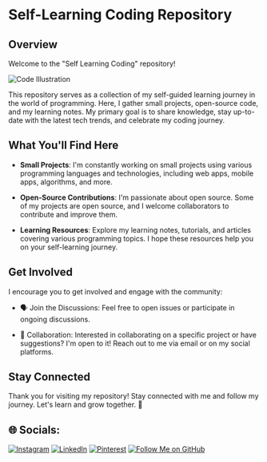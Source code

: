 # Self-Learning Coding Repository

## Overview
Welcome to the "Self Learning Coding" repository!

![Code Illustration](https://cdn-icons-png.flaticon.com/512/1488/1488581.png)

This repository serves as a collection of my self-guided learning journey in the world of programming. Here, I gather small projects, open-source code, and my learning notes. My primary goal is to share knowledge, stay up-to-date with the latest tech trends, and celebrate my coding journey.

## What You'll Find Here
- **Small Projects**: I'm constantly working on small projects using various programming languages and technologies, including web apps, mobile apps, algorithms, and more.

- **Open-Source Contributions**: I'm passionate about open source. Some of my projects are open source, and I welcome collaborators to contribute and improve them.

- **Learning Resources**: Explore my learning notes, tutorials, and articles covering various programming topics. I hope these resources help you on your self-learning journey.

## Get Involved
I encourage you to get involved and engage with the community:

- 🗣️ Join the Discussions: Feel free to open issues or participate in ongoing discussions.

- 🤝 Collaboration: Interested in collaborating on a specific project or have suggestions? I'm open to it! Reach out to me via email or on my social platforms.

## Stay Connected
Thank you for visiting my repository! Stay connected with me and follow my journey. Let's learn and grow together. 🚀

## 🌐 Socials:
[![Instagram](https://img.shields.io/badge/Instagram-%23E4405F.svg?logo=Instagram&logoColor=white)](https://instagram.com/Dinoxxcs) [![LinkedIn](https://img.shields.io/badge/LinkedIn-%230077B5.svg?logo=linkedin&logoColor=white)](https://linkedin.com/in/andikanoorismawan) [![Pinterest](https://img.shields.io/badge/Pinterest-%23E60023.svg?logo=Pinterest&logoColor=white)](https://pinterest.com/Anoorism) 
[![Follow Me on GitHub](https://img.shields.io/github/followers/Dinoxxc?label=Follow%20Me&style=social)](https://github.com/Dinoxxc)
